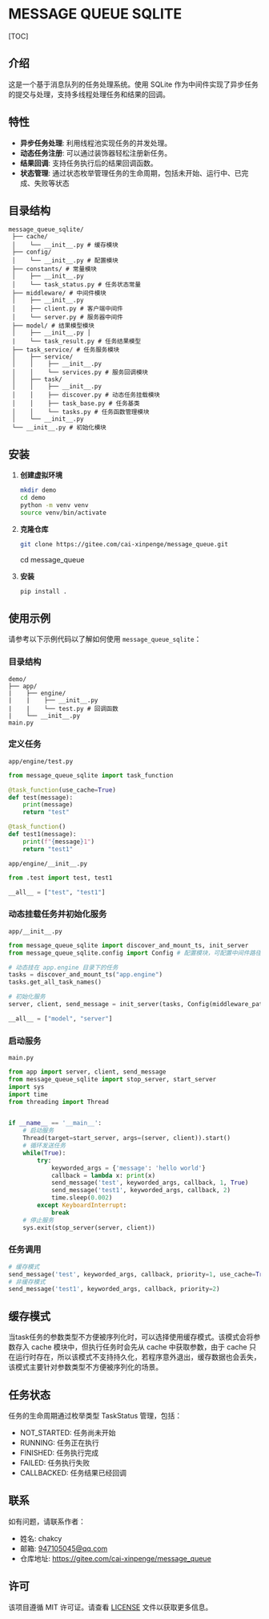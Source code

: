 # MESSAGE QUEUE SQLITE

[TOC]

## 介绍
这是一个基于消息队列的任务处理系统。使用 SQLite 作为中间件实现了异步任务的提交与处理，支持多线程处理任务和结果的回调。

## 特性
- **异步任务处理**: 利用线程池实现任务的并发处理。
- **动态任务注册**: 可以通过装饰器轻松注册新任务。
- **结果回调**: 支持任务执行后的结果回调函数。
- **状态管理**: 通过状态枚举管理任务的生命周期，包括未开始、运行中、已完成、失败等状态

## 目录结构
```
message_queue_sqlite/ 
 ├── cache/ 
 │    └── __init__.py # 缓存模块 
 ├── config/ 
 │    └── __init__.py # 配置模块 
 ├── constants/ # 常量模块 
 │    ├── __init__.py 
 │    └── task_status.py # 任务状态常量 
 ├── middleware/ # 中间件模块 
 │    ├── __init__.py 
 │    ├── client.py # 客户端中间件 
 │    └── server.py # 服务器中间件 
 ├── model/ # 结果模型模块 
 │    ├── __init__.py │ 
 |    └── task_result.py # 任务结果模型 
 ├── task_service/ # 任务服务模块 
 │    ├── service/ 
 │    │    ├── __init__.py 
 │    │    └── services.py # 服务回调模块 
 │    ├── task/ 
 │    │    ├── __init__.py 
 │    │    ├── discover.py # 动态任务挂载模块 
 │    │    ├── task_base.py # 任务基类 
 │    │    └── tasks.py # 任务函数管理模块
 │    └── __init__.py 
 └── __init__.py # 初始化模块 
```

## 安装

1. **创建虚拟环境**
   ```bash
   mkdir demo
   cd demo
   python -m venv venv
   source venv/bin/activate
   ```

2. **克隆仓库**
   ```bash
   git clone https://gitee.com/cai-xinpenge/message_queue.git
   ```
   cd message_queue

3. **安装**
   ```bash
   pip install .
   ```

## 使用示例

请参考以下示例代码以了解如何使用 `message_queue_sqlite`：

### 目录结构

```
demo/
├── app/
|    ├── engine/
|    |    ├── __init__.py
|    |    └── test.py # 回调函数
|    └── __init__.py
main.py
```


### 定义任务

`app/engine/test.py`
```python
from message_queue_sqlite import task_function

@task_function(use_cache=True)
def test(message):
    print(message)
    return "test"

@task_function()
def test1(message):
    print(f"{message}1")
    return "test1"
```

`app/engine/__init__.py`
```python
from .test import test, test1

__all__ = ["test", "test1"]
```

### 动态挂载任务并初始化服务

`app/__init__.py`
```python
from message_queue_sqlite import discover_and_mount_ts, init_server
from message_queue_sqlite.config import Config # 配置模块，可配置中间件路径和线程池大小

# 动态挂在 app.engine 目录下的任务
tasks = discover_and_mount_ts("app.engine")
tasks.get_all_task_names()

# 初始化服务
server, client, send_message = init_server(tasks, Config(middleware_path="message_queue.db", max_workers=5)) # config 参数可选，默认 middleware_path 为 message_queue.db，max_workers 为 5

__all__ = ["model", "server"]
```

### 启动服务

`main.py`
```python
from app import server, client, send_message
from message_queue_sqlite import stop_server, start_server
import sys
import time
from threading import Thread


if __name__ == '__main__':
    # 启动服务
    Thread(target=start_server, args=(server, client)).start()
    # 循环发送任务
    while(True):
        try:
            keyworded_args = {'message': 'hello world'}
            callback = lambda x: print(x)
            send_message('test', keyworded_args, callback, 1, True)
            send_message('test1', keyworded_args, callback, 2)
            time.sleep(0.002)
        except KeyboardInterrupt:
            break
    # 停止服务
    sys.exit(stop_server(server, client))
```

### 任务调用

```python
# 缓存模式
send_message('test', keyworded_args, callback, priority=1, use_cache=True)  # priority 值越大优先级越高
# 非缓存模式
send_message('test1', keyworded_args, callback, priority=2)
```

## 缓存模式

当task任务的参数类型不方便被序列化时，可以选择使用缓存模式。该模式会将参数存入 cache 模块中，但执行任务时会先从 cache 中获取参数，由于 cache 只在运行时存在，所以该模式不支持持久化，若程序意外退出，缓存数据也会丢失，该模式主要针对参数类型不方便被序列化的场景。

## 任务状态
任务的生命周期通过枚举类型 TaskStatus 管理，包括：

- NOT_STARTED: 任务尚未开始
- RUNNING: 任务正在执行
- FINISHED: 任务执行完成
- FAILED: 任务执行失败
- CALLBACKED: 任务结果已经回调

## 联系
如有问题，请联系作者：

- 姓名: chakcy
- 邮箱: 947105045@qq.com
- 仓库地址: https://gitee.com/cai-xinpenge/message_queue

## 许可

该项目遵循 MIT 许可证。请查看 [LICENSE](https://gitee.com/cai-xinpenge/message_queue/blob/master/LICENSE) 文件以获取更多信息。
